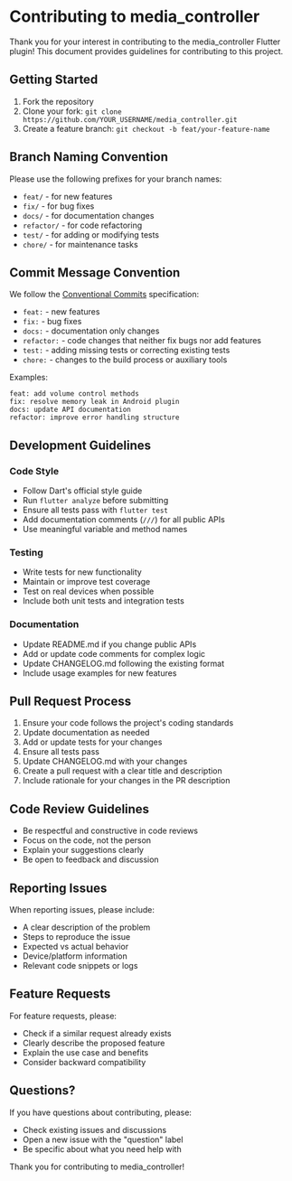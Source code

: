 # Contributing to media_controller

Thank you for your interest in contributing to the media_controller Flutter plugin! This document provides guidelines for contributing to this project.

## Getting Started

1. Fork the repository
2. Clone your fork: `git clone https://github.com/YOUR_USERNAME/media_controller.git`
3. Create a feature branch: `git checkout -b feat/your-feature-name`

## Branch Naming Convention

Please use the following prefixes for your branch names:

- `feat/` - for new features
- `fix/` - for bug fixes
- `docs/` - for documentation changes
- `refactor/` - for code refactoring
- `test/` - for adding or modifying tests
- `chore/` - for maintenance tasks

## Commit Message Convention

We follow the [Conventional Commits](https://www.conventionalcommits.org/) specification:

- `feat:` - new features
- `fix:` - bug fixes
- `docs:` - documentation only changes
- `refactor:` - code changes that neither fix bugs nor add features
- `test:` - adding missing tests or correcting existing tests
- `chore:` - changes to the build process or auxiliary tools

Examples:
```
feat: add volume control methods
fix: resolve memory leak in Android plugin
docs: update API documentation
refactor: improve error handling structure
```

## Development Guidelines

### Code Style

- Follow Dart's official style guide
- Run `flutter analyze` before submitting
- Ensure all tests pass with `flutter test`
- Add documentation comments (`///`) for all public APIs
- Use meaningful variable and method names

### Testing

- Write tests for new functionality
- Maintain or improve test coverage
- Test on real devices when possible
- Include both unit tests and integration tests

### Documentation

- Update README.md if you change public APIs
- Add or update code comments for complex logic
- Update CHANGELOG.md following the existing format
- Include usage examples for new features

## Pull Request Process

1. Ensure your code follows the project's coding standards
2. Update documentation as needed
3. Add or update tests for your changes
4. Ensure all tests pass
5. Update CHANGELOG.md with your changes
6. Create a pull request with a clear title and description
7. Include rationale for your changes in the PR description

## Code Review Guidelines

- Be respectful and constructive in code reviews
- Focus on the code, not the person
- Explain your suggestions clearly
- Be open to feedback and discussion

## Reporting Issues

When reporting issues, please include:

- A clear description of the problem
- Steps to reproduce the issue
- Expected vs actual behavior
- Device/platform information
- Relevant code snippets or logs

## Feature Requests

For feature requests, please:

- Check if a similar request already exists
- Clearly describe the proposed feature
- Explain the use case and benefits
- Consider backward compatibility

## Questions?

If you have questions about contributing, please:

- Check existing issues and discussions
- Open a new issue with the "question" label
- Be specific about what you need help with

Thank you for contributing to media_controller!
